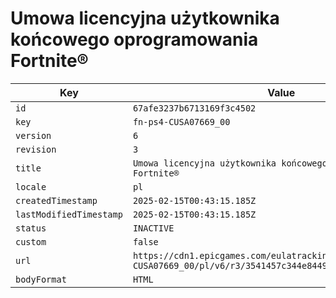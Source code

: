 # Umowa licencyjna użytkownika końcowego oprogramowania Fortnite®

| Key | Value |
| --- | ----- |
| `id` | `67afe3237b6713169f3c4502` |
| `key` | `fn-ps4-CUSA07669_00` |
| `version` | `6` |
| `revision` | `3` |
| `title` | `Umowa licencyjna użytkownika końcowego oprogramowania Fortnite®` |
| `locale` | `pl` |
| `createdTimestamp` | `2025-02-15T00:43:15.185Z` |
| `lastModifiedTimestamp` | `2025-02-15T00:43:15.185Z` |
| `status` | `INACTIVE` |
| `custom` | `false` |
| `url` | `https://cdn1.epicgames.com/eulatracking-download/fn-ps4-CUSA07669_00/pl/v6/r3/3541457c344e8449ac19f93f5be86611.pdf` |
| `bodyFormat` | `HTML` |
